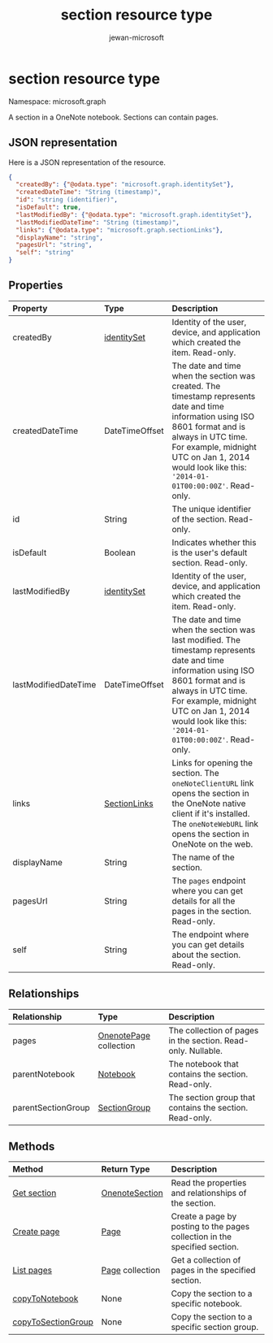 ﻿---
title: "section resource type"
description: "A section in a OneNote notebook. Sections can contain pages."
localization_priority: Normal
author: "jewan-microsoft"
ms.prod: ""
doc_type: resourcePageType
---

# section resource type

Namespace: microsoft.graph

A section in a OneNote notebook. Sections can contain pages.

## JSON representation

Here is a JSON representation of the resource.

<!-- {
  "blockType": "resource",
  "baseType": "microsoft.graph.onenoteEntityHierarchyModel",
  "optionalProperties": [
    "pages",
    "parentNotebook",
    "parentSectionGroup"
  ],
  "@odata.type": "microsoft.graph.onenoteSection"
}-->

```json
{
  "createdBy": {"@odata.type": "microsoft.graph.identitySet"},
  "createdDateTime": "String (timestamp)",
  "id": "string (identifier)",
  "isDefault": true,
  "lastModifiedBy": {"@odata.type": "microsoft.graph.identitySet"},
  "lastModifiedDateTime": "String (timestamp)",
  "links": {"@odata.type": "microsoft.graph.sectionLinks"},
  "displayName": "string",
  "pagesUrl": "string",
  "self": "string"
}

```

## Properties

| Property             | Type                            | Description                                                                                                                                                                                                                                                   |
| :------------------- | :------------------------------ | :------------------------------------------------------------------------------------------------------------------------------------------------------------------------------------------------------------------------------------------------------------ |
| createdBy            | [identitySet](identityset.md)   | Identity of the user, device, and application which created the item. Read-only.                                                                                                                                                                              |
| createdDateTime      | DateTimeOffset                  | The date and time when the section was created. The timestamp represents date and time information using ISO 8601 format and is always in UTC time. For example, midnight UTC on Jan 1, 2014 would look like this: `'2014-01-01T00:00:00Z'`. Read-only.       |
| id                   | String                          | The unique identifier of the section.  Read-only.                                                                                                                                                                                                             |
| isDefault            | Boolean                         | Indicates whether this is the user's default section. Read-only.                                                                                                                                                                                              |
| lastModifiedBy       | [identitySet](identityset.md)   | Identity of the user, device, and application which created the item. Read-only.                                                                                                                                                                              |
| lastModifiedDateTime | DateTimeOffset                  | The date and time when the section was last modified. The timestamp represents date and time information using ISO 8601 format and is always in UTC time. For example, midnight UTC on Jan 1, 2014 would look like this: `'2014-01-01T00:00:00Z'`. Read-only. |
| links                | [SectionLinks](sectionlinks.md) | Links for opening the section. The `oneNoteClientURL` link opens the section in the OneNote native client if it's installed. The `oneNoteWebURL` link opens the section in OneNote on the web.                                                                |
| displayName          | String                          | The name of the section.                                                                                                                                                                                                                                      |
| pagesUrl             | String                          | The `pages` endpoint where you can get details for all the pages in the section. Read-only.                                                                                                                                                                   |
| self                 | String                          | The endpoint where you can get details about the section. Read-only.                                                                                                                                                                                          |

## Relationships

| Relationship       | Type                              | Description                                                   |
| :----------------- | :-------------------------------- | :------------------------------------------------------------ |
| pages              | [OnenotePage](page.md) collection | The collection of pages in the section.  Read-only. Nullable. |
| parentNotebook     | [Notebook](notebook.md)           | The notebook that contains the section.  Read-only.           |
| parentSectionGroup | [SectionGroup](sectiongroup.md)   | The section group that contains the section.  Read-only.      |

## Methods

| Method                                                     | Return Type                  | Description                                                                |
| :--------------------------------------------------------- | :--------------------------- | :------------------------------------------------------------------------- |
| [Get section](../api/section-get.md)                       | [OnenoteSection](section.md) | Read the properties and relationships of the section.                      |
| [Create page](../api/section-post-pages.md)                | [Page](page.md)              | Create a page by posting to the pages collection in the specified section. |
| [List pages](../api/section-list-pages.md)                 | [Page](page.md) collection   | Get a collection of pages in the specified section.                        |
| [copyToNotebook](../api/section-copytonotebook.md)         | None                         | Copy the section to a specific notebook.                                   |
| [copyToSectionGroup](../api/section-copytosectiongroup.md) | None                         | Copy the section to a specific section group.                              |

<!-- uuid: 8fcb5dbc-d5aa-4681-8e31-b001d5168d79
2015-10-25 14:57:30 UTC -->

<!-- {
  "type": "#page.annotation",
  "description": "onenoteSection resource",
  "keywords": "",
  "section": "documentation",
  "tocPath": ""
}-->
